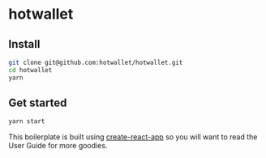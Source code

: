 # hotwallet

## Install

```bash
git clone git@github.com:hotwallet/hotwallet.git
cd hotwallet
yarn
```

## Get started

```bash
yarn start
```

This boilerplate is built using [create-react-app](https://github.com/facebookincubator/create-react-app) so you will want to read the User Guide for more goodies.
